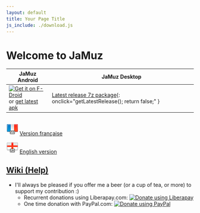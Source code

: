 ```yaml
---
layout: default
title: Your Page Title
js_include: ./download.js
---
```


# Welcome to JaMuz

| JaMuz Android                                                                                                                                                                                                                                | JaMuz Desktop                                                                           |
| -------------------------------------------------------------------------------------------------------------------------------------------------------------------------------------------------------------------------------------------- | --------------------------------------------------------------------------------------- |
| [<img src="https://fdroid.gitlab.io/artwork/badge/get-it-on.png" alt="Get it on F-Droid" height="60">](https://f-droid.org/packages/org.phramusca.jamuz/)<BR/>or [get latest apk](https://github.com/phramusca/JaMuz-Remote/releases/latest) | [Latest release 7z package](#){: onclick="getLatestRelease(); return false;" } |

## 

![French](img/flag_france.png) [Version française](index_fr.md)

![English](img/flag_england.png) [English version](index_en.md)

## [Wiki (Help)](https://github.com/phramusca/JaMuz/wiki)

- I'll always be pleased if you offer me a beer (or a cup of tea, or more) to support my contribution :)
  - Recurrent donations using Liberapay.com: <a href="https://liberapay.com/phramusca/donate"><img alt="Donate using Liberapay" src="https://liberapay.com/assets/widgets/donate.svg"></a>
  - One time donation with PayPal.com: <a href="https://paypal.me/RaphaelCamus"><img alt="Donate using PayPal" src="https://www.paypalobjects.com/en_US/i/btn/btn_donate_LG.gif"></a>

<!-- <script>
  async function getLatestRelease() {
    const apiUrl = 'https://api.github.com/repos/phramusca/JaMuz/releases/latest';
    const response = await fetch(apiUrl);
    const data = await response.json();
    const assetName = data.assets[0].name; // Assuming the asset you want is the first one
    const downloadUrl = `https://github.com/phramusca/JaMuz/releases/latest/download/${assetName}`;

    // Create an invisible link
    const link = document.createElement('a');
    link.href = downloadUrl;
    link.download = assetName;

    // Append the link to the document and trigger a click
    document.body.appendChild(link);
    link.click();

    // Remove the link from the document
    document.body.removeChild(link);
}
</script> -->
